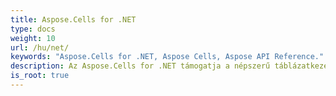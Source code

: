 ```yaml
---
title: Aspose.Cells for .NET
type: docs
weight: 10
url: /hu/net/
keywords: "Aspose.Cells for .NET, Aspose Cells, Aspose API Reference."
description: Az Aspose.Cells for .NET támogatja a népszerű táblázatkezelő (XLS, XLSX, XLSM, XLSB, XLTX, XLTM, CSV, SpreadsheetML, ODS) fájlformátumokat, amelyeket vállalkozása mindennap használ.
is_root: true
---
```

